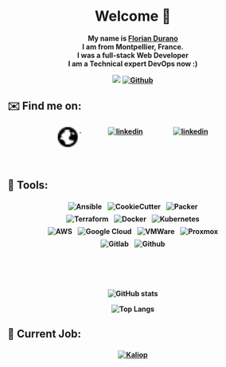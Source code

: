 <h1 align=center> Welcome 👋 </h1>

<p align=center>
  <b>My name is <a href="https://meg4r0m.ovh/">Florian Durano</a> <br />
  I am from Montpellier, France.<br />
  I was a full-stack Web Developer <br />
  I am a Technical expert DevOps now :) <br />
</p>

<center>

![](https://visitor-badge.laobi.icu/badge?page_id=meg4r0m.meg4r0m)
[![Github](https://img.shields.io/github/followers/meg4r0m?label=Follow&style=social)](https://github.com/meg4r0m)

</center>

## ✉️ Find me on:

<p align="center">
  <a href="https://meg4r0m.ovh/" target="_blank" rel="noopener noreferrer"> <img src="https://raw.githubusercontent.com/iconic/open-iconic/master/svg/globe.svg" alt="portfolio" height="40" style="vertical-align:top; margin:4px"> </a>
 <a href="https://www.linkedin.com/in/florian-durano/" target="_blank" rel="noopener noreferrer" style="margin: 0 50px 0 50px;"> <img src="https://cdn.jsdelivr.net/npm/simple-icons@v3/icons/linkedin.svg" alt="linkedin" height="40" style="vertical-align:top; margin:4px"></a>
  <a href="https://twitter.com/ToosDL" target="_blank" rel="noopener noreferrer"> <img src="https://cdn.jsdelivr.net/npm/simple-icons@v3/icons/twitter.svg" alt="linkedin" height="40" style="vertical-align:top; margin:4px"></a>
</p>
<br />


## 🧰 Tools:
<p align=center>
  <span align=center class=d-flex>
    <img title="Ansible" src="https://www.fullstackpython.com/img/logos/ansible-wide.png" alt="Ansible" height="40" style="vertical-align:top; margin:4px">
    <img title="CookieCutter" src="https://raw.githubusercontent.com/cookiecutter/cookiecutter/3ac078356adf5a1a72042dfe72ebfa4a9cd5ef38/logo/cookiecutter_medium.png" alt="CookieCutter" height="40" style="vertical-align:top; margin:4px">
    <img title="Packer" src="https://www.packer.io/img/logo-hashicorp.svg" alt="Packer" height="40" style="vertical-align:top; margin:4px">
    <br />
    <img title="Terraform" src="https://www.terraform.io/assets/images/logo-hashicorp-3f10732f.svg" alt="Terraform" height="40" style="vertical-align:top; margin:4px">
    <img title="Docker" src="https://upload.wikimedia.org/wikipedia/commons/thumb/4/4e/Docker_%28container_engine%29_logo.svg/610px-Docker_%28container_engine%29_logo.svg.png" alt="Docker" height="40" style="vertical-align:top; margin:4px">
    <img title="Kubernetes" src="https://upload.wikimedia.org/wikipedia/commons/thumb/6/67/Kubernetes_logo.svg/798px-Kubernetes_logo.svg.png" alt="Kubernetes" height="40" style="vertical-align:top; margin:4px">
  </span>
  <br />
  <span align=center class=d-flex>
    <img title="AWS" height=50 src="https://cbesolutions.com/wp-content/uploads/2019/11/amazon-aws-logo-transparent-300x169.png" alt="AWS" style="vertical-align:top; margin:4px">
    <img title="Google Cloud" src="https://upload.wikimedia.org/wikipedia/commons/thumb/6/61/Google_Cloud_Logo.svg/512px-Google_Cloud_Logo.svg.png" alt="Google Cloud" height="35" style="vertical-align:bottom; margin:4px">
    <img title="VMWare" src="https://upload.wikimedia.org/wikipedia/commons/thumb/9/9a/Vmware.svg/190px-Vmware.svg.png" alt="VMWare" height="25" style="vertical-align:bottom; margin:4px">
    <img title="Proxmox" src="https://www.teicee.com/images/Proxmox_logo_standard_hex_2000px.png" alt="Proxmox" height="40" style="vertical-align:bottom; margin:4px">
  </span>
  <br />
  <span align=center class=d-flex>
    <img title="Gitlab" height=80 src="https://www.troispointzero.fr/content/uploads/2020/02/gitlab-logo-900x397.png" alt="Gitlab" style="vertical-align:top; margin:4px">
    <img title="Github" height=60 src="https://inodecloud.com/wp-content/uploads/github-logo-1-300x100.png" alt="Github" style="vertical-align:bottom; margin:4px">
  </span>
</p>
<br />
<br />
<br />
<center>
  <span align=center>

  ![GitHub stats](https://github-readme-stats.vercel.app/api?username=meg4r0m&show_icons=true&theme=tokyonight)

  </span>
  <span align=center>

  ![Top Langs](https://github-readme-stats.vercel.app/api/top-langs/?username=meg4r0m&theme=tokyonight)
  </span>
</center>

## 🔭 Current Job:
<p align=center>
  <span align=center class=d-flex>
    <a href="https://www.kaliop.com/fr/jobs/" target="_blank" rel="noopener noreferrer">
      <img title="Kaliop" height=100 src="https://d2q79iu7y748jz.cloudfront.net/s/_headerimage/c9311be59d6ff8f20d0a03c7fb703131" alt="Kaliop" style="vertical-align:top; margin:4px">
    </a>
  </span>
</p>